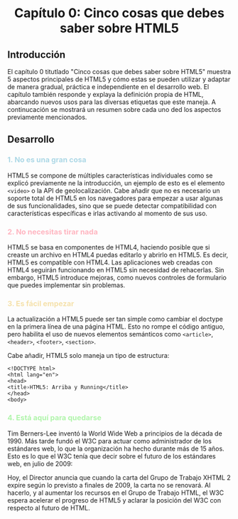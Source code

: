 <center> <h1>Capítulo 0: Cinco cosas que debes saber sobre HTML5</h1></center>

## Introducción
El capítulo 0 titutlado "Cinco cosas que debes saber sobre HTML5" muestra 5 aspectos principales de HTML5 y cómo estas se pueden utilizar y adaptar de manera gradual, práctica e independiente en el desarrollo web.
El capítulo también responde y explaya la definición propia de HTML, abarcando nuevos usos para las diversas etiquetas que este maneja.
A continucación se mostrará un resumen sobre cada uno ded los aspectos previamente mencionados.

## Desarrollo

<h3 style="color:lightblue">1. No es una gran cosa</h3>

HTML5 se compone de múltiples características individuales como se explicó previamente ne la introducción, un ejemplo de esto es el elemento `<video>` o la API de geolocalización. 
Cabe añadir que no es necesario un soporte total de HTML5 en los navegadores para empezar a usar algunas de sus funcionalidades, sino que se puede detectar compatibilidad con características específicas e irlas activando al momento de sus uso.

<h3 style="color:lightpink">2. No necesitas tirar nada</h3>
HTML5 se basa en componentes de HTML4, haciendo posible que si creaste un archivo en HTML4 puedas editarlo y abrirlo en HTML5.
Es decir, HTML5 es compatible con HTML4. Las aplicaciones web creadas con HTML4 seguirán funcionando en HTML5 sin necesidad de rehacerlas. Sin embargo, HTML5 introduce mejoras, como nuevos controles de formulario que puedes implementar sin problemas.

<h3 style="color:#f5e1ab">3. Es fácil empezar</h3>

La actualización a HTML5 puede ser tan simple como cambiar el doctype en la primera línea de una página HTML. Esto no rompe el código antiguo, pero habilita el uso de nuevos elementos semánticos como `<article>`, `<header>`, `<footer>`, `<section>`.

Cabe añadir, HTML5 solo maneja un tipo de estructura: 

`<!DOCTYPE html>` <br>
`<html lang="en">` <br>
`<head>` <br>
    `<title›HTML5: Arriba y Running</title>` <br>
`</head>` <br>
`<body>`

<h3 style="color:#b0f5ab">4. Está aquí para quedarse</h3>

Tim Berners-Lee inventó la World Wide Web a principios de la década de 1990. Más tarde fundó el W3C para actuar como administrador de los estándares web, lo que la organización ha hecho durante más de 15 años. Esto es lo que el W3C tenía que decir sobre el futuro de los estándares web, en julio de 2009:

Hoy, el Director anuncia que cuando la carta del Grupo de Trabajo XHTML 2 expire según lo previsto a finales de 2009, la carta no se renovará. Al hacerlo, y al aumentar los recursos en el Grupo de Trabajo HTML, el W3C espera acelerar el progreso de HTML5 y aclarar la posición del W3C con respecto al futuro de HTML.
